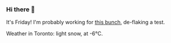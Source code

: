 ### Hi there :wave:

It's Friday! I'm probably working for [this bunch](https://github.com/kohofinancial), de-flaking a test.

Weather in Toronto: light snow, at -6°C.
